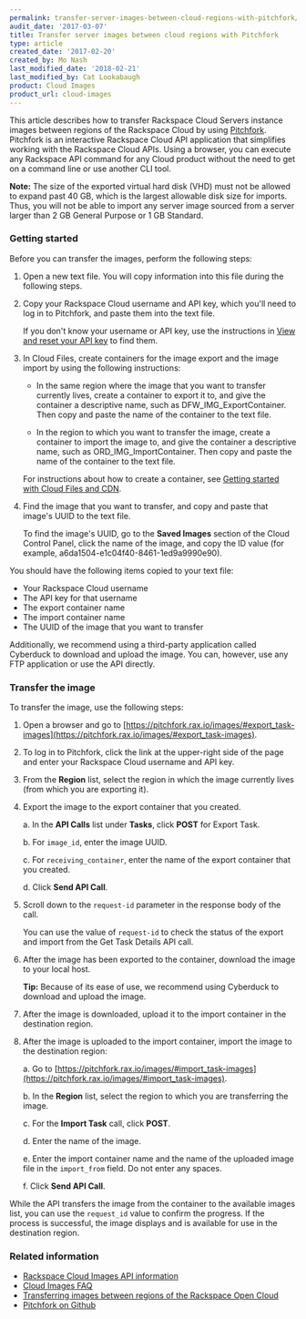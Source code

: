 ```yaml
---
permalink: transfer-server-images-between-cloud-regions-with-pitchfork/
audit_date: '2017-03-07'
title: Transfer server images between cloud regions with Pitchfork
type: article
created_date: '2017-02-20'
created_by: Mo Nash
last_modified_date: '2018-02-21'
last_modified_by: Cat Lookabaugh
product: Cloud Images
product_url: cloud-images
---
```


This article describes how to transfer Rackspace Cloud Servers instance images between regions of the Rackspace Cloud by using [Pitchfork](https://pitchfork.rax.io/). Pitchfork is an interactive Rackspace Cloud API application that simplifies working with the Rackspace Cloud APIs. Using a browser, you can execute any Rackspace API command for any Cloud product without the need to get on a command line or use another CLI tool.

**Note:** The size of the exported virtual hard disk (VHD) must not be allowed to expand past 40 GB, which is the largest allowable disk size for imports. Thus, you will not be able to import any server image sourced from a server larger than 2 GB General Purpose or 1 GB Standard.

### Getting started

Before you can transfer the images, perform the following steps:

1. Open a new text file. You will copy information into this file during the following steps.

2. Copy your Rackspace Cloud username and API key, which you'll need to log in to Pitchfork, and paste them into the text file.

   If you don't know your username or API key, use the instructions in [View and reset your API key](/how-to/view-and-reset-your-api-key) to find them.

3. In Cloud Files, create containers for the image export and the image import by using the following instructions:

   - In the same region where the image that you want to transfer currently lives, create a container to export it to, and give the container a descriptive name, such as DFW_IMG_ExportContainer. Then copy and paste the name of the container to the text file.
   
   - In the region to which you want to transfer the image, create a container to import the image to, and give the container a descriptive name, such as ORD_IMG_ImportContainer. Then copy and paste the name of the container to the text file.
   
   For instructions about how to create a container, see [Getting started with Cloud Files and CDN](/how-to/getting-started-with-cloud-files-and-cdn). 

4. Find the image that you want to transfer, and copy and paste that image's UUID to the text file.

   To find the image's UUID, go to the **Saved Images** section of the Cloud Control Panel, click the name of the image, and copy the ID value (for example, a6da1504-e1c04f40-8461-1ed9a9990e90).
   
You should have the following items copied to your text file: 

- Your Rackspace Cloud username 
- The API key for that username
- The export container name
- The import container name
- The UUID of the image that you want to transfer 

Additionally, we recommend using a third-party application called Cyberduck to download and upload the image. You can, however, use any FTP application or use the API directly.

### Transfer the image

To transfer the image, use the following steps:

1. Open a browser and go to [https://pitchfork.rax.io/images/#export_task-images](https://pitchfork.rax.io/images/#export_task-images).

2. To log in to Pitchfork, click the link at the upper-right side of the page and enter your Rackspace Cloud username and API key.

3. From the **Region** list, select the region in which the image currently lives (from which you are exporting it).

4. Export the image to the export container that you created.

   a. In the **API Calls** list under **Tasks**, click **POST** for Export Task.
   
   b. For ``image_id``, enter the image UUID.
   
   c. For ``receiving_container``, enter the name of the export container that you created. 
   
   d. Click **Send API Call**.
   
5. Scroll down to the ``request-id`` parameter in the response body of the call.

   You can use the value of ``request-id`` to check the status of the export and import from the Get Task Details API call.
   
6. After the image has been exported to the container, download the image to your local host.

   **Tip:** Because of its ease of use, we recommend using Cyberduck to download and upload the image.

7. After the image is downloaded, upload it to the import container in the destination region.

8. After the image is uploaded to the import container, import the image to the destination region:

   a. Go to [https://pitchfork.rax.io/images/#import_task-images](https://pitchfork.rax.io/images/#import_task-images).
   
   b. In the **Region** list, select the region to which you are transferring the image.
   
   c. For the **Import Task** call, click **POST**.
   
   d. Enter the name of the image.
   
   e. Enter the import container name and the name of the uploaded image file in the ``import_from`` field. Do not enter any spaces.
   
   f. Click **Send API Call**.
   
While the API transfers the image from the container to the available images list, you can use the ``request_id`` value to confirm the progress. If the process is successful, the image displays and is available for use in the destination region.

### Related information

-   [Rackspace Cloud Images API information](https://developer.rackspace.com/docs/cloud-images/v2/developer-guide/)
-   [Cloud Images FAQ](/how-to/cloud-images-faq)
-   [Transferring images between regions of the Rackspace Open Cloud](/how-to/transferring-images-between-regions-of-the-rackspace-open-cloud)
-   [Pitchfork on Github](https://github.com/oldarmyc/pitchfork)
